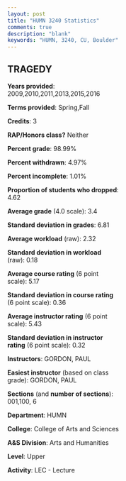 ```yaml
---
layout: post
title: "HUMN 3240 Statistics"
comments: true
description: "blank"
keywords: "HUMN, 3240, CU, Boulder"
--- 
```

<head>
<script src="https://ajax.googleapis.com/ajax/libs/jquery/2.1.3/jquery.min.js"></script>
<script src="https://dl.dropboxusercontent.com/s/pc42nxpaw1ea4o9/highcharts.js?dl=0"></script>
<!-- <script src="../assets/js/highcharts.js"></script> -->
<style type="text/css">@font-face {
	font-family: "Bebas Neue";
	src: url(https://www.filehosting.org/file/details/544349/BebasNeue%20Regular.otf) format("opentype");
	}
	h1.Bebas { 
		font-family: "Bebas Neue", Verdana, Tahoma;
	}
</style>
</head>
<body>
	<div id="container" style="float: right; width: 45%; height: 88%; margin-left: 2.5%; margin-right: 2.5%;"></div>
	<script language="JavaScript">
		$(document).ready(function() {
		var chart = {type: 'column'};
		var title = {text: 'Grade Distribution'};
		var xAxis = {categories: ['A','B','C','D','F'],crosshair: true};
		var yAxis = {min: 0,title: {text: 'Percentage'}};
		var tooltip = {headerFormat: '<center><b><span style="font-size:20px">{point.key}</span></b></center>',
		               pointFormat: '<td style="padding:0"><b>{point.y:.1f}%</b></td>',
		               footerFormat: '</table>',shared: true,useHTML: true};
		var plotOptions = {column: {pointPadding: 0.0,borderWidth: 0}};  
		var credits = {enabled: false};var series= [{name: 'Percent',data: [56.44,36.81,3.68,1.23,1.84,]}];
		var json = {};
		json.chart = chart;
		json.title = title;
		json.tooltip = tooltip;
		json.xAxis = xAxis;
		json.yAxis = yAxis;  
		json.series = series;
		json.plotOptions = plotOptions;  
		json.credits = credits;
		$('#container').highcharts(json);
	});
	</script>
</body>
			   
## TRAGEDY

**Years provided**: 2009,2010,2011,2013,2015,2016

**Terms provided**: Spring,Fall

**Credits**: 3

**RAP/Honors class?** Neither

**Percent grade**: 98.99%

**Percent withdrawn**: 4.97%

**Percent incomplete**: 1.01%

**Proportion of students who dropped**: 4.62

**Average grade** (4.0 scale): 3.4

**Standard deviation in grades**: 6.81

**Average workload** (raw): 2.32

**Standard deviation in workload** (raw): 0.18

**Average course rating** (6 point scale): 5.17

**Standard deviation in course rating** (6 point scale): 0.36

**Average instructor rating** (6 point scale): 5.43

**Standard deviation in instructor rating** (6 point scale): 0.32

**Instructors**: GORDON, PAUL

**Easiest instructor** (based on class grade): GORDON, PAUL

**Sections** (and **number of sections**): 001,100, 6

**Department**: HUMN

**College**: College of Arts and Sciences

**A&S Division**: Arts and Humanities

**Level**: Upper

**Activity**: LEC - Lecture
